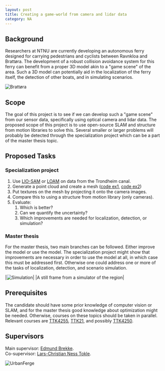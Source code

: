 ```yaml
---
layout: post
title: Creating a game-world from camera and lidar data
category: NA
---
```

## Background
Researchers at NTNU are currently developing an autonomous ferry designed for carrying pedestrians and cyclists between Ravnkloa and Brattøra. The development of a robust collision avoidance system for this ferry can benefit from a proper 3D model akin to a "game scene" of the area. Such a 3D model can potentially aid in the localization of the ferry itself, the detection of other boats, and in simulating scenarios.

![Brattøra]({{site.url}}/assets/brattora.jpg)

## Scope
The goal of this project is to see if we can develop such a "game scene" from our sensor data, specifically using optical camera and lidar data. The proposed scope of this project is to use open-source SLAM and structure from motion libraries to solve this. Several smaller or larger problems will probably be detected through the specialization project which can be a part of the master thesis topic.

## Proposed Tasks
### Specialization project
1. Use [LIO-SAM](https://github.com/TixiaoShan/LIO-SAM) or [LOAM](http://wiki.ros.org/loam_velodyne) on data from the Trondheim canal.
2. Generate a point cloud and create a mesh ([code ex1](https://pointclouds.org/documentation/tutorials/greedy_projection.html), [code ex2](https://github.com/hhoppe/Mesh-processing-library))
3. Put textures on the mesh by projecting it onto the camera images.
4. Compare this to using a structure from motion library (only cameras).
5. Evaluate:
   1. Which is better?
   2. Can we quantify the uncertainty?
   3. Which improvements are needed for localization, detection, or simulation?

### Master thesis
For the master thesis, two main branches can be followed. Either improve the model or use the model. The specialization project might show that improvements are necessary in order to use the model at all, in which case this must be addressed first. Otherwise one could address one or more of the tasks of localization, detection, and scenario simulation.

|![Simulation]({{site.url}}/assets/simunity.png)|
|A still frame from a simulator of the region|

## Prerequisites
The candidate should have some prior knowledge of computer vision or SLAM, and for the master thesis good knowledge about optimization might be needed. Otherwise, courses on these topics should be taken in parallel. Relevant courses are [TTK4255](https://www.ntnu.no/studier/emner/TTK4255#tab=omEmnet), [TTK21](https://www.itk.ntnu.no/emner/fordypning/TTK21), and possibly [TTK4250](https://www.ntnu.no/studier/emner/TTK4250#tab=omEmnet).


## Supervisors
Main supervisor: [Edmund Brekke](http://www.ntnu.no/ansatte/edmund.brekke).<br>
Co-supervisor: [Lars-Christian Ness Tokle](https://www.ntnu.no/ansatte/lars-christian.n.tokle).<br>

![UrbanFerge]({{site.url}}/assets/Ferge.png)
